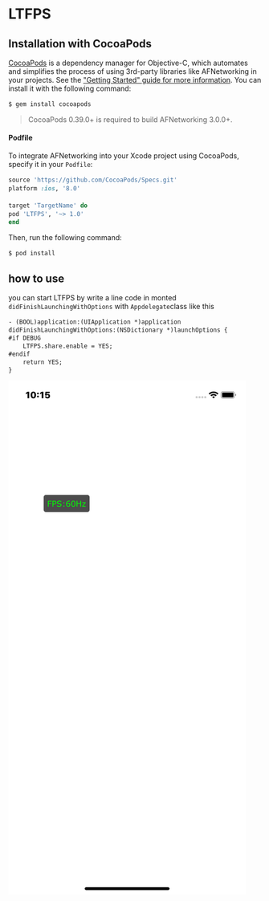 # LTFPS


## Installation with CocoaPods

[CocoaPods](http://cocoapods.org) is a dependency manager for Objective-C, which automates and simplifies the process of using 3rd-party libraries like AFNetworking in your projects. See the ["Getting Started" guide for more information](https://github.com/AFNetworking/AFNetworking/wiki/Getting-Started-with-AFNetworking). You can install it with the following command:

```bash
$ gem install cocoapods
```

> CocoaPods 0.39.0+ is required to build AFNetworking 3.0.0+.

#### Podfile

To integrate AFNetworking into your Xcode project using CocoaPods, specify it in your `Podfile`:

```ruby
source 'https://github.com/CocoaPods/Specs.git'
platform :ios, '8.0'

target 'TargetName' do
pod 'LTFPS', '~> 1.0'
end
```

Then, run the following command:

```bash
$ pod install
```
## how to use
you can start LTFPS by write a line code in monted `didFinishLaunchingWithOptions` with `Appdelegate`class like this
``` objc
- (BOOL)application:(UIApplication *)application didFinishLaunchingWithOptions:(NSDictionary *)launchOptions {
#if DEBUG
    LTFPS.share.enable = YES;
#endif
    return YES;
}
```

![screen](https://raw.githubusercontent.com/LTOVEM/LTFPS/master/screen.png)
